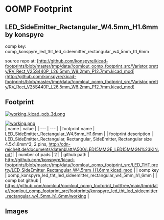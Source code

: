 # OOMP Footprint  
## LED_SideEmitter_Rectangular_W4.5mm_H1.6mm  by konspyre  
  
oomp key: oomp_konspyre_led_tht_led_sideemitter_rectangular_w4_5mm_h1_6mm  
  
source repo at: [http://github.com/konspyre/kicad-footprints/blob/master/tmp/data//oomlout_oomp_footprint_src/Varistor.pretty/RV_Rect_V25S440P_L26.5mm_W8.2mm_P12.7mm.kicad_mod](http://github.com/konspyre/kicad-footprints/blob/master/tmp/data//oomlout_oomp_footprint_src/Varistor.pretty/RV_Rect_V25S440P_L26.5mm_W8.2mm_P12.7mm.kicad_mod)  
## Footprint  
  
[![working_kicad_pcb_3d.png](working_kicad_pcb_3d_600.png)](working_kicad_pcb_3d.png)  
  
[![working.png](working_600.png)](working.png)  
| name | value | 
| --- | --- | 
| footprint name | LED_SideEmitter_Rectangular_W4.5mm_H1.6mm | 
| footprint description | LED_SideEmitter_Rectangular, Rectangular, SideEmitter,  Rectangular size 4.5x1.6mm^2, 2 pins, http://cdn-reichelt.de/documents/datenblatt/A500/LED15MMGE_LED15MMGN%23KIN.pdf | 
| number of pads | 2 | 
| github path | http://github.com/konspyre/kicad-footprints/blob/master/tmp/data//oomlout_oomp_footprint_src/LED_THT.pretty/LED_SideEmitter_Rectangular_W4.5mm_H1.6mm.kicad_mod | 
| oomp key | oomp_konspyre_led_tht_led_sideemitter_rectangular_w4_5mm_h1_6mm | 
| oomp bot github | https://github.com/oomlout/oomlout_oomp_footprint_bot/tree/main/tmp/data//oomlout_oomp_footprint_src/footprints/konspyre_led_tht_led_sideemitter_rectangular_w4_5mm_h1_6mm/working | 
## Images  
